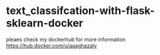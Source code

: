 # text_classifcation-with-flask-sklearn-docker

pleaes check my dockerhub for more information 
https://hub.docker.com/u/aaaghazaly
